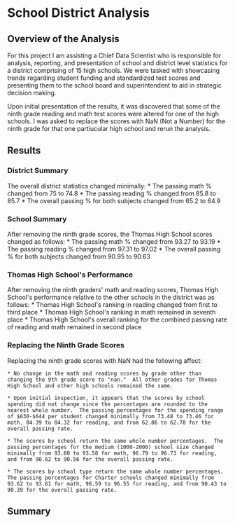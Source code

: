 # School District Analysis

## Overview of the Analysis

For this project I am assisting a Chief Data Scientist who is responsible for analysis, reporting, and presentation of school and district level statistics for a district comprising of 15 high schools.  We were tasked with showcasing trends regarding student funding and standardized test scores and presenting them to the school board and superintendent to aid in strategic decision making.  

Upon initial presentation of the results, it was discovered that some of the ninth grade reading and math test scores were altered for one of the high schools.  I was asked to replace the scores with NaN (Not a Number) for the ninth grade for that one partiucular high school and rerun the analysis.  

## Results

### District Summary

The overall district statistics changed minimally:
    * The passing math % changed from 75 to 74.8
    * The passing reading % changed from 85.8 to 85.7
    * The overall passing % for both subjects changed from 65.2 to 64.9

### School Summary

After removing the ninth grade scores, the Thomas High School scores changed as follows:
    * The passing math % changed from 93.27 to 93.19
    * The passing reading % changed from 97.31 to 97.02
    * The overall passing % for both subjects changed from 90.95 to 90.63

### Thomas High School's Performance

After removing the ninth graders' math and reading scores, Thomas High School's performance relative to the other schools in the district was as follows:
    * Thomas High School's ranking in reading changed from first to third place
    * Thomas High School's ranking in math remained in seventh place
    * Thomas High School's overall ranking for the combined passing rate of reading and math remained in second place

### Replacing the Ninth Grade Scores

Replacing the ninth grade scores with NaN had the following affect:

    * No change in the math and reading scores by grade other than changing the 9th grade score to "nan."  All other grades for Thomas High School and other high schools remained the same.

    * Upon initial inspection, it appears that the scores by school spending did not change since the percentages are rounded to the nearest whole number.  The passing percentages for the spending range of $630-$644 per student changed minimally from 73.48 to 73.46 for math, 84.39 to 84.32 for reading, and from 62.86 to 62.78 for the overall passing rate.
    
    * The scores by school return the same whole number percentages.  The passing percentages for the medium (1000-2000) school size changed minimally from 93.60 to 93.58 for math, 96.79 to 96.73 for reading, and from 90.62 to 90.56 for the overall passing rate. 
    
    * The scores by school type return the same whole number percentages.  The passing percentages for Charter schools changed minimally from 93.62 to 93.61 for math, 96.59 to 96.55 for reading, and from 90.43 to 90.39 for the overall passing rate.

## Summary

###

